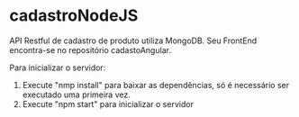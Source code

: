 # cadastroNodeJS
API Restful de cadastro de produto utiliza MongoDB. Seu FrontEnd encontra-se no repositório cadastoAngular.

Para inicializar o servidor: 
1) Execute "nmp install" para baixar as dependências, só é necessário ser executado uma primeira vez.
2) Execute "npm start" para inicializar o servidor
